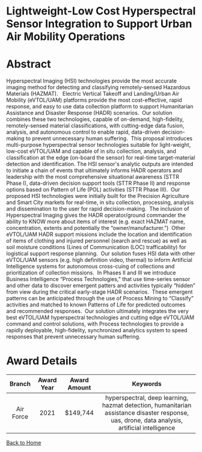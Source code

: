 
Lightweight-Low Cost Hyperspectral Sensor Integration to Support Urban Air Mobility Operations
==============================================================================================

# Abstract


Hyperspectral Imaging (HSI) technologies provide the most accurate imaging method for detecting and classifying remotely-sensed Hazardous Materials (HAZMAT).   Electric Vertical Takeoff and Landing/Urban Air Mobility (eVTOL/UAM) platforms provide the most cost-effective, rapid response, and easy to use data collection platform to support Humanitarian Assistance and Disaster Response (HADR) scenarios.  Our solution combines these two technologies, capable of on-demand, high-fidelity, remotely-sensed material classifications, with cutting-edge data fusion, analysis, and autonomous control to enable rapid, data-driven decision-making to prevent unnecessary human suffering.  This proposal introduces multi-purpose hyperspectral sensor technologies suitable for light-weight, low-cost eVTOL/UAM and capable of in situ collection, analysis, and classification at the edge (on-board the sensor) for real-time target-material detection and identification. The HSI sensor's analytic outputs are intended to initiate a chain of events that ultimately informs HADR operators and leadership with the most comprehensive situational awareness (STTR Phase I), data-driven decision support tools (STTR Phase II) and response options based on Pattern of Life (POL) activities (STTR Phase III).  Our proposed HSI technologies were initially built for the Precision Agriculture and Smart City markets for real-time, in situ collection, processing, analysis and dissemination to the user for rapid decision-making.  The inclusion of Hyperspectral Imaging gives the HADR operator/ground commander the ability to KNOW more about items of interest (e.g. exact HAZMAT name, concentration, extents and potentially the “owner/manufacturer.”)  Other eVTOL/UAM HADR support missions include the location and identification of items of clothing and injured personnel (search and rescue) as well as soil moisture conditions (Lines of Communication (LOC) trafficability) for logistical support response planning.  Our solution fuses HSI data with other eVTOL/UAM sensors (e.g. high definition video, thermal) to inform Artificial Intelligence systems for autonomous cross-cuing of collections and prioritization of collection missions.  In Phases II and III we introduce Business Intelligence “Process Technologies,” that use time-series sensor and other data to discover emergent patters and activities typically “hidden” from view during the critical early-stage HADR scenarios.  These emergent patterns can be anticipated through the use of Process Mining to “Classify” activities and matched to known Patterns of Life for predicted outcomes and recommended responses.  Our solution ultimately integrates the very best eVTOL/UAM hyperspectral technologies and cutting edge eVTOL/UAM command and control solutions, with Process technologies to provide a rapidly deployable, high-fidelity, synchronized analytics system to speed responses that prevent unnecessary human suffering.  

# Award Details

|Branch|Award Year|Award Amount|Keywords|
| :---: | :---: | :---: | :---: |
|Air Force|2021|$149,744|hyperspectral, deep learning, hazmat detection, humanitarian assistance disaster response, uas, drone, data analysis, artificial intelligence|
  
  


[Back to Home](https://github.com/chrischow/dod_sbir_awards#1769)